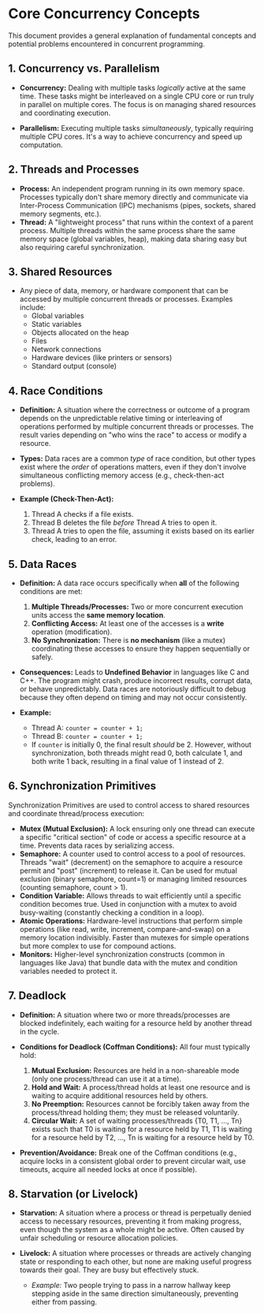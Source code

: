 # Core Concurrency Concepts

This document provides a general explanation of fundamental concepts and potential problems encountered in concurrent programming.

## 1. Concurrency vs. Parallelism

- **Concurrency:** Dealing with multiple tasks *logically* active at the same time. These tasks might be interleaved on a single CPU core or run truly in parallel on multiple cores. The focus is on managing shared resources and coordinating execution.

- **Parallelism:** Executing multiple tasks *simultaneously*, typically requiring multiple CPU cores. It's a way to achieve concurrency and speed up computation.

## 2. Threads and Processes

- **Process:** An independent program running in its own memory space. Processes typically don't share memory directly and communicate via Inter-Process Communication (IPC) mechanisms (pipes, sockets, shared memory segments, etc.).
- **Thread:** A "lightweight process" that runs within the context of a parent process. Multiple threads within the same process share the same memory space (global variables, heap), making data sharing easy but also requiring careful synchronization.

## 3. Shared Resources

- Any piece of data, memory, or hardware component that can be accessed by multiple concurrent threads or processes. Examples include:
	- Global variables
	- Static variables
	- Objects allocated on the heap
	- Files
	- Network connections
	- Hardware devices (like printers or sensors)
	- Standard output (console)

## 4. Race Conditions

- **Definition:** A situation where the correctness or outcome of a program depends on the unpredictable relative timing or interleaving of operations performed by multiple concurrent threads or processes. The result varies depending on "who wins the race" to access or modify a resource.

- **Types:** Data races are a common *type* of race condition, but other types exist where the *order* of operations matters, even if they don't involve simultaneous conflicting memory access (e.g., check-then-act problems).
- **Example (Check-Then-Act):**
	1.  Thread A checks if a file exists.
	2.  Thread B deletes the file *before* Thread A tries to open it.
	3.  Thread A tries to open the file, assuming it exists based on its earlier check, leading to an error.

## 5. Data Races

- **Definition:** A data race occurs specifically when **all** of the following conditions are met:
	1. **Multiple Threads/Processes:** Two or more concurrent execution units access the **same memory location**.
	2. **Conflicting Access:** At least one of the accesses is a **write** operation (modification).
	3. **No Synchronization:** There is **no mechanism** (like a mutex) coordinating these accesses to ensure they happen sequentially or safely.

- **Consequences:** Leads to **Undefined Behavior** in languages like C and C++. The program might crash, produce incorrect results, corrupt data, or behave unpredictably. Data races are notoriously difficult to debug because they often depend on timing and may not occur consistently.

- **Example:**
	* Thread A: `counter = counter + 1;`
	* Thread B: `counter = counter + 1;`
	* If `counter` is initially 0, the final result *should* be 2. However, without synchronization, both threads might read 0, both calculate 1, and both write 1 back, resulting in a final value of 1 instead of 2.

## 6. Synchronization Primitives

Synchronization Primitives are used to control access to shared resources and coordinate thread/process execution:

- **Mutex (Mutual Exclusion):** A lock ensuring only one thread can execute a specific "critical section" of code or access a specific resource at a time. Prevents data races by serializing access.
- **Semaphore:** A counter used to control access to a pool of resources. Threads "wait" (decrement) on the semaphore to acquire a resource permit and "post" (increment) to release it. Can be used for mutual exclusion (binary semaphore, count=1) or managing limited resources (counting semaphore, count > 1).
- **Condition Variable:** Allows threads to wait efficiently until a specific condition becomes true. Used in conjunction with a mutex to avoid busy-waiting (constantly checking a condition in a loop).
- **Atomic Operations:** Hardware-level instructions that perform simple operations (like read, write, increment, compare-and-swap) on a memory location indivisibly. Faster than mutexes for simple operations but more complex to use for compound actions.
- **Monitors:** Higher-level synchronization constructs (common in languages like Java) that bundle data with the mutex and condition variables needed to protect it.

## 7. Deadlock

- **Definition:** A situation where two or more threads/processes are blocked indefinitely, each waiting for a resource held by another thread in the cycle.

- **Conditions for Deadlock (Coffman Conditions):** All four must typically hold:
	1.  **Mutual Exclusion:** Resources are held in a non-shareable mode (only one process/thread can use it at a time).
	2.  **Hold and Wait:** A process/thread holds at least one resource and is waiting to acquire additional resources held by others.
	3.  **No Preemption:** Resources cannot be forcibly taken away from the process/thread holding them; they must be released voluntarily.
	4.  **Circular Wait:** A set of waiting processes/threads {T0, T1, ..., Tn} exists such that T0 is waiting for a resource held by T1, T1 is waiting for a resource held by T2, ..., Tn is waiting for a resource held by T0.

- **Prevention/Avoidance:** Break one of the Coffman conditions (e.g., acquire locks in a consistent global order to prevent circular wait, use timeouts, acquire all needed locks at once if possible).

## 8. Starvation (or Livelock)

- **Starvation:** A situation where a process or thread is perpetually denied access to necessary resources, preventing it from making progress, even though the system as a whole might be active. Often caused by unfair scheduling or resource allocation policies.

- **Livelock:** A situation where processes or threads are actively changing state or responding to each other, but none are making useful progress towards their goal. They are busy but effectively stuck.
	- *Example:* Two people trying to pass in a narrow hallway keep stepping aside in the same direction simultaneously, preventing either from passing.
